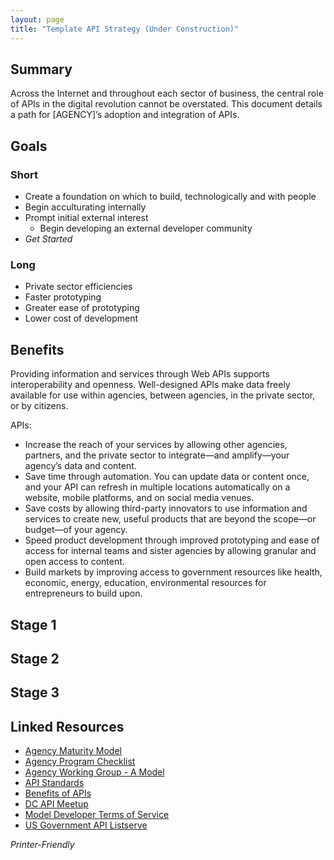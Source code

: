 ```yaml
---
layout: page
title: "Template API Strategy (Under Construction)"
---
```


  
## Summary  

Across the Internet and throughout each sector of business, the central role of APIs in the digital revolution cannot be overstated.  This document details a path for [AGENCY]’s adoption and integration of APIs.  

## Goals  

### Short   

* Create a foundation on which to build, technologically and with people 
* Begin acculturating internally 
* Prompt initial external interest
   * Begin developing an external developer community 
* *Get Started*

### Long 
* Private sector efficiencies
* Faster prototyping 
* Greater ease of prototyping 
* Lower cost of development 

## Benefits

Providing information and services through Web APIs supports interoperability and openness. Well-designed APIs make data freely available for use within agencies, between agencies, in the private sector, or by citizens.

APIs:

* Increase the reach of your services by allowing other agencies, partners, and the private sector to integrate—and amplify—your agency’s data and content.
* Save time through automation. You can update data or content once, and your API can refresh in multiple locations automatically on a website, mobile platforms, and on social media venues.
* Save costs by allowing third-party innovators to use information and services to create new, useful products that are beyond the scope—or budget—of your agency.
* Speed product development through improved prototyping and ease of access for internal teams and sister agencies by allowing granular and open access to content.
* Build markets by improving access to government resources like health, economic, energy, education, environmental resources for entrepreneurs to build upon.

## Stage 1 

## Stage 2 

## Stage 3 
  
  
## Linked Resources
* [Agency Maturity Model](http://18f.github.io/API-All-the-X/pages/agency_maturity_model)
* [Agency Program Checklist](http://18f.github.io/API-All-the-X/pages/agency_checklist)
* [Agency Working Group - A Model](http://18f.github.io/API-All-the-X/pages/agency_working_group-a_model)
* [API Standards](http://18f.github.io/API-All-the-X/pages/api_standards)
* [Benefits of APIs](http://18f.github.io/API-All-the-X/pages/benefits_of_apis)
* [DC API Meetup](www.meetup.com/DC-Web-API-User-Group/)
* [Model Developer Terms of Service](https://github.com/GSA/API-Resources/tree/master/developer_tos#readme)
* [US Government API Listserve](https://groups.google.com/forum/#!forum/us-government-apis)

  
*Printer-Friendly*








